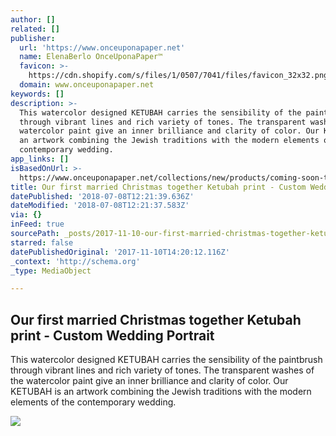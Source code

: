 ```yaml
---
author: []
related: []
publisher:
  url: 'https://www.onceuponapaper.net'
  name: ElenaBerlo OnceUponaPaper™
  favicon: >-
    https://cdn.shopify.com/s/files/1/0507/7041/files/favicon_32x32.png?v=1507377148
  domain: www.onceuponapaper.net
keywords: []
description: >-
  This watercolor designed KETUBAH carries the sensibility of the paintbrush
  through vibrant lines and rich variety of tones. The transparent washes of the
  watercolor paint give an inner brilliance and clarity of color. Our KETUBAH is
  an artwork combining the Jewish traditions with the modern elements of the
  contemporary wedding.
app_links: []
isBasedOnUrl: >-
  https://www.onceuponapaper.net/collections/new/products/coming-soon-this-first-married-christmas-cards-with-wedding-portrait
title: Our first married Christmas together Ketubah print - Custom Wedding Portrait
datePublished: '2018-07-08T12:21:39.636Z'
dateModified: '2018-07-08T12:21:37.583Z'
via: {}
inFeed: true
sourcePath: _posts/2017-11-10-our-first-married-christmas-together-ketubah-print-custom.md
starred: false
datePublishedOriginal: '2017-11-10T14:20:12.116Z'
_context: 'http://schema.org'
_type: MediaObject

---
```

<article style=""><h1>Our first married Christmas together Ketubah print - Custom Wedding Portrait</h1><p>This watercolor designed KETUBAH carries the sensibility of the paintbrush through vibrant lines and rich variety of tones. The transparent washes of the watercolor paint give an inner brilliance and clarity of color. Our KETUBAH is an artwork combining the Jewish traditions with the modern elements of the contemporary wedding.</p><img src="http://cdn.shopify.com/s/files/1/0507/7041/products/Stacy-Naftaly-ketubah3_600x.jpg?v=1510236986" /></article>